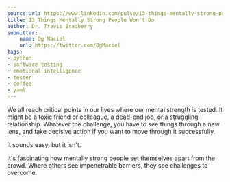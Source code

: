 ```yaml
---
source_url: https://www.linkedin.com/pulse/13-things-mentally-strong-people-wont-do-dr-travis-bradberry-1f/
title: 13 Things Mentally Strong People Won't Do
author: Dr. Travis Bradberry
submitter:
    name: Og Maciel
    url: https://twitter.com/OgMaciel
tags:
- python
- software testing
- emotional intelligence
- tester
- coffee
- yaml
---
```


We all reach critical points in our lives where our mental strength is tested. It might be a toxic friend or colleague, a dead-end job, or a struggling relationship. Whatever the challenge, you have to see things through a new lens, and take decisive action if you want to move through it successfully.

It sounds easy, but it isn't.

It's fascinating how mentally strong people set themselves apart from the crowd. Where others see impenetrable barriers, they see challenges to overcome.

